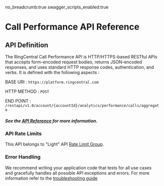 no_breadcrumb:true
swagger_scripts_enabled:true

# Call Performance API Reference

## API Definition

The RingCentral Call Performance API is HTTP/HTTPS-based RESTful APIs that accepts form-encoded request bodies, returns JSON-encoded responses, and uses standard HTTP response codes, authentication, and verbs. It is defined with the following aspects :

BASE URI : `https://platform.ringcentral.com`

HTTP METHOD : `POST`

END POINT : `/restapi/v1.0/account/{accountId}/analytics/performance/calls/aggregate`

##### See the [API Reference](https://ringcentral-call-performance.readthedocs-hosted.com/en/latest/swagger-api-ref/) for more information.

### API Rate Limits

This API belongs to "Light" API [Rate Limit Group](https://developers.ringcentral.com/api-reference/Usage-Plan-Groups).

### Error Handling

We recommend writing your application code that tests for all use cases and gracefully handles all possible API exceptions and errors. For more information refer to the [troubleshooting guide](../../troubleshooting/)

<div id="swagger-ui"></div>
<script>
window.onload = function() {
            var spec = {"openapi": "3.0.3", "info": {"title": "Call Performance API", "version": "1.0"}, "paths": {"/restapi/v1.0/account/{accountId}/analytics/performance/calls/aggregate": {"post": {"description": "Returns call performance aggregations filtered by parameters specified.", "operationId": "aggregatePerformanceReportCalls", "parameters": [{"name": "accountId", "in": "path", "required": true, "schema": {"type": "string"}}, {"name": "page", "in": "query", "description": "The current page number.", "required": false, "schema": {"type": "integer", "minimum": 1}}, {"name": "perPage", "in": "query", "description": "How many items are displayed on the page.", "required": false, "schema": {"type": "integer", "minimum": 0}}], "requestBody": {"content": {"application/json": {"schema": {"$ref": "#/components/schemas/PerformanceCallsAggregatesRequest"}}}, "required": true}, "responses": {"200": {"description": "", "content": {"application/json": {"schema": {"$ref": "#/components/schemas/PerformanceCallsAggregatesResponse"}, "examples": {"Sample response with grouping": {"summary": "A request for count of calls by result and direction grouped by queues will return the following response.", "value": {"data": {"9997317575": {"counters": {"callsByDirection": {"inbound": 60, "outbound": 90}, "callsByResult": {"completed": 10, "abandoned": 20, "voiceMail": 40, "connected": 50}}}, "8997317575": {"counters": {"callsByDirection": {"inbound": 21, "outbound": 7}, "callsByResult": {"completed": 0, "abandoned": 0, "voiceMail": 11, "connected": 7}}}}, "paging": {"page": 1, "perPage": 2, "totalPages": 150, "totalElements": 299}}}, "Sample response without grouping": {"summary": "A request with empty grouping, calls timer by direction and call duration will return the following response with data for the entire account.", "value": {"data": {"8557317575": {"timers": {"callsDurationSeconds": 1000, "callsByDirection": {"inboundCallsSeconds": 700, "outboundCallsSeconds": 300}}}}, "paging": {"page": 1, "perPage": 55, "totalPages": 1, "totalElements": 1}}}}}}}, "400": {"description": "Invalid Request", "content": {"application/json": {"schema": {"$ref": "#/components/schemas/InvalidRequestResponse"}, "examples": {"Query parameter is invalid": {"value": {"errors": [{"errorCode": "CMN-101", "message": "page"}]}}, "Invalid Parameter": {"value": {"errors": [{"errorCode": "CMN-101", "message": "Parameter [parameterName] value is invalid."}]}}, "Multiple Invalid Parameters": {"value": {"errors": [{"errorCode": "CMN-101", "message": "Parameter [parameter1] value is invalid."}, {"errorCode": "CMN-101", "message": "Parameter [parameter2] value is invalid."}]}}, "Parse error": {"value": {"errors": [{"errorCode": "CMN-103", "message": "JSON can't be parsed"}]}}}}}}, "500": {"description": "Server Error", "content": {"application/json": {"schema": {"$ref": "#/components/schemas/InternalServerErrorResponse"}, "examples": {"Server error": {"value": {"errors": [{"errorCode": "CMN-206", "message": "Internal server error, request ID: [00000000-0000-0000-0000-000000000001]"}]}}}}}}, "401": {"description": "Authentication error", "content": {"application/json": {"schema": {"$ref": "#/components/schemas/LoginToExtensionRequiredErrorResponse"}, "examples": {"Login required": {"value": {"errors": [{"errorCode": "CMN-405", "message": "Login to extension required"}]}}}}}}}}}}, "components": {"schemas": {"AggregationMethod": {"type": "string", "enum": ["Sum", "Average", "Max", "Min"]}, "CallAction": {"type": "string", "enum": ["HoldOff", "HoldOn", "ParkOn", "ParkOff", "BlindTransfer", "WarmTransfer", "DTMFTransfer"]}, "CallActionFilter": {"required": ["callAction"], "type": "object", "properties": {"callAction": {"$ref": "#/components/schemas/CallAction"}}}, "CallDurationByCompanyHours": {"required": ["businessHoursSeconds", "afterHoursSeconds"], "type": "object", "properties": {"businessHoursSeconds": {"type": "integer", "format": "int64"}, "afterHoursSeconds": {"type": "integer", "format": "int64"}}}, "CallDurationByQueueSLa": {"required": ["inSla", "outOfSla"], "type": "object", "properties": {"inSla": {"type": "integer", "format": "int64"}, "outOfSla": {"type": "integer", "format": "int64"}}}, "CallDurationByResponse": {"required": ["answeredCallsSeconds", "notAnsweredCallsSeconds"], "type": "object", "properties": {"answeredCallsSeconds": {"type": "integer", "format": "int64"}, "notAnsweredCallsSeconds": {"type": "integer", "format": "int64"}}}, "CallDurationByResponseType": {"required": ["inboundDirectSeconds", "parkRetrievalsSeconds", "queueCallsSeconds", "transferredCallsSeconds", "missedCallsSeconds", "acceptedCallsSeconds"], "type": "object", "properties": {"inboundDirectSeconds": {"type": "integer", "format": "int64"}, "parkRetrievalsSeconds": {"type": "integer", "format": "int64"}, "queueCallsSeconds": {"type": "integer", "format": "int64"}, "transferredCallsSeconds": {"type": "integer", "format": "int64"}, "missedCallsSeconds": {"type": "integer", "format": "int64"}, "acceptedCallsSeconds": {"type": "integer", "format": "int64"}}}, "CallDurationByResult": {"required": ["completedCallsSeconds", "abandonedCallsSeconds", "voiceMailCallsSeconds", "connectedCallsSeconds"], "type": "object", "properties": {"completedCallsSeconds": {"type": "integer", "format": "int64"}, "abandonedCallsSeconds": {"type": "integer", "format": "int64"}, "voiceMailCallsSeconds": {"type": "integer", "format": "int64"}, "connectedCallsSeconds": {"type": "integer", "format": "int64"}}}, "CallResponse": {"type": "string", "description": "Aggregation of calls by first response.", "enum": ["Answered", "NotAnswered"]}, "CallResponseType": {"type": "string", "enum": ["InboundDirect", "ParkRetrievals", "QueueCalls", "Transferred", "Missed", "Accepted"]}, "CallResultType": {"type": "string", "enum": ["Completed", "Abandoned", "VoiceMail", "Connected"]}, "CallSegment": {"type": "string", "enum": ["Ringing", "LiveTalk", "Hold", "Park", "Transfer", "IvrPrompt", "VoiceMailing", "VmGreeting"]}, "CallSegmentFilter": {"required": ["callSegment"], "type": "object", "properties": {"callSegment": {"$ref": "#/components/schemas/CallSegment"}}}, "CallsActionsCount": {"required": ["parksOn", "parksOff", "holdsOn", "holdsOff", "blindTransfer", "warmTransfer", "dtmftTransfer"], "type": "object", "properties": {"parksOn": {"type": "integer", "format": "int64"}, "parksOff": {"type": "integer", "format": "int64"}, "holdsOn": {"type": "integer", "format": "int64"}, "holdsOff": {"type": "integer", "format": "int64"}, "blindTransfer": {"type": "integer", "format": "int64"}, "warmTransfer": {"type": "integer", "format": "int64"}, "dtmftTransfer": {"type": "integer", "format": "int64"}}}, "CallsByCompanyHours": {"required": ["businessHours", "afterHours"], "type": "object", "properties": {"businessHours": {"type": "integer", "format": "int64"}, "afterHours": {"type": "integer", "format": "int64"}}}, "CallsByDirection": {"required": ["inbound", "outbound"], "type": "object", "properties": {"inbound": {"type": "integer", "format": "int64"}, "outbound": {"type": "integer", "format": "int64"}}}, "CallsByOrigin": {"required": ["internal", "external"], "type": "object", "properties": {"internal": {"type": "integer", "format": "int64"}, "external": {"type": "integer", "format": "int64"}}}, "CallsByQueueSla": {"required": ["inSla", "outOfSla"], "type": "object", "properties": {"inSla": {"type": "integer", "format": "int64"}, "outOfSla": {"type": "integer", "format": "int64"}}}, "CallsByResponse": {"required": ["answered", "notAnswered"], "type": "object", "properties": {"answered": {"type": "integer", "format": "int64"}, "notAnswered": {"type": "integer", "format": "int64"}}}, "CallsByResponseType": {"required": ["inboundDirect", "parkRetrieval", "queueCalls", "transferredCalls", "missed", "accepted"], "type": "object", "properties": {"inboundDirect": {"type": "integer", "format": "int64"}, "parkRetrieval": {"type": "integer", "format": "int64"}, "queueCalls": {"type": "integer", "format": "int64"}, "transferredCalls": {"type": "integer", "format": "int64"}, "missed": {"type": "integer", "format": "int64"}, "accepted": {"type": "integer", "format": "int64"}}}, "CallsByResult": {"required": ["completed", "abandoned", "voiceMail", "connected"], "type": "object", "properties": {"completed": {"type": "integer", "format": "int64"}, "abandoned": {"type": "integer", "format": "int64"}, "voiceMail": {"type": "integer", "format": "int64"}, "connected": {"type": "integer", "format": "int64"}}}, "CallsBySegments": {"required": ["ringing", "liveTalk", "holds", "parks", "transfers", "ivrPrompts", "voiceMailing", "vmGreetings"], "type": "object", "properties": {"ringing": {"type": "integer", "format": "int64"}, "liveTalk": {"type": "integer", "format": "int64"}, "holds": {"type": "integer", "format": "int64"}, "parks": {"type": "integer", "format": "int64"}, "transfers": {"type": "integer", "format": "int64"}, "ivrPrompts": {"type": "integer", "format": "int64"}, "voiceMailing": {"type": "integer", "format": "int64"}, "vmGreetings": {"type": "integer", "format": "int64"}}}, "CallsDurationByDirection": {"required": ["inboundCallsSeconds", "outboundCallsSeconds"], "type": "object", "properties": {"inboundCallsSeconds": {"type": "integer", "format": "int64"}, "outboundCallsSeconds": {"type": "integer", "format": "int64"}}}, "CallsDurationByOrigin": {"required": ["internalCallsSeconds", "externalCallsSeconds"], "type": "object", "properties": {"internalCallsSeconds": {"type": "integer", "format": "int64"}, "externalCallsSeconds": {"type": "integer", "format": "int64"}}}, "Direction": {"type": "string", "description": "Specifies whether the call was inbound or outbound relative to the account. Not applicable to internal calls.", "enum": ["Inbound", "Outbound"]}, "ErrorBody": {"required": ["errorCode", "message"], "type": "object", "properties": {"errorCode": {"type": "string"}, "message": {"type": "string"}}}, "GroupingOptions": {"type": "string", "description": "This field describes the dimensions by which the response should be grouped.", "enum": ["CompanyNumbers", "Users", "Queues", "IVRs", "UserGroups", "Sites", "Departments", "DepartmentMembers", "UserGroupMembers", "QueueAgents", "SiteMembers"]}, "InternalServerErrorResponse": {"type": "object", "properties": {"errors": {"type": "array", "items": {"$ref": "#/components/schemas/ErrorBody"}}}}, "InvalidRequestResponse": {"type": "object", "properties": {"errors": {"type": "array", "items": {"$ref": "#/components/schemas/ErrorBody"}}}}, "LoginToExtensionRequiredErrorResponse": {"type": "object", "properties": {"errors": {"type": "array", "items": {"$ref": "#/components/schemas/ErrorBody"}}}}, "Map_PerformanceCallsData": {"type": "object", "description": "Mapping of call aggregations as per the grouping and filtering options specified in the request.", "additionalProperties": {"$ref": "#/components/schemas/PerformanceCallsData"}}, "Origin": {"type": "string", "description": "Specifies whether the call originated within the account or outside of it.", "enum": ["Internal", "External"]}, "PerformanceCallsAggregatesRequest": {"required": ["timeRange", "responseOptions"], "type": "object", "properties": {"grouping": {"$ref": "#/components/schemas/PerformanceCallsGrouping"}, "timeRange": {"$ref": "#/components/schemas/PerformanceCallsTimeRange"}, "additionalFilters": {"$ref": "#/components/schemas/PerformanceCallsFilters"}, "responseOptions": {"$ref": "#/components/schemas/PerformanceCallsResponseDataOptions"}}}, "PerformanceCallsAggregatesResponse": {"required": ["data", "paging"], "type": "object", "properties": {"data": {"$ref": "#/components/schemas/Map_PerformanceCallsData"}, "paging": {"$ref": "#/components/schemas/ResponsePaging"}}}, "PerformanceCallsCompanyHours": {"type": "string", "description": "Aggregation of calls by company's business hours or after hours.", "enum": ["BusinessHours", "AfterHours"]}, "PerformanceCallsCounters": {"type": "object", "properties": {"totalCalls": {"type": "integer", "format": "int64"}, "callsByDirection": {"$ref": "#/components/schemas/CallsByDirection"}, "callsByOrigin": {"$ref": "#/components/schemas/CallsByOrigin"}, "callsByResponse": {"$ref": "#/components/schemas/CallsByResponse"}, "callsByResponseType": {"$ref": "#/components/schemas/CallsByResponseType"}, "callsByResult": {"$ref": "#/components/schemas/CallsByResult"}, "callsActionsCount": {"$ref": "#/components/schemas/CallsActionsCount"}, "callsBySegments": {"$ref": "#/components/schemas/CallsBySegments"}, "callsByCompanyHours": {"$ref": "#/components/schemas/CallsByCompanyHours"}, "callsByQueueSla": {"$ref": "#/components/schemas/CallsByQueueSla"}}, "description": "Call volume data for the specified grouping."}, "PerformanceCallsCountersResponseOptions": {"type": "object", "properties": {"allCalls": {"required": ["aggregationType"], "type": "object", "properties": {"aggregationType": {"$ref": "#/components/schemas/AggregationMethod"}}}, "callsByDirection": {"required": ["aggregationType"], "type": "object", "properties": {"aggregationType": {"$ref": "#/components/schemas/AggregationMethod"}}}, "callsByOrigin": {"required": ["aggregationType"], "type": "object", "properties": {"aggregationType": {"$ref": "#/components/schemas/AggregationMethod"}}}, "callsByResponse": {"required": ["aggregationType"], "type": "object", "properties": {"aggregationType": {"$ref": "#/components/schemas/AggregationMethod"}}}, "callsByResponseType": {"required": ["aggregationType"], "type": "object", "properties": {"aggregationType": {"$ref": "#/components/schemas/AggregationMethod"}}}, "callsBySegment": {"required": ["aggregationType"], "type": "object", "properties": {"aggregationType": {"$ref": "#/components/schemas/AggregationMethod"}}}, "callsByResult": {"required": ["aggregationType"], "type": "object", "properties": {"aggregationType": {"$ref": "#/components/schemas/AggregationMethod"}}}, "callsByActions": {"required": ["aggregationType"], "type": "object", "properties": {"aggregationType": {"$ref": "#/components/schemas/AggregationMethod"}}}, "callsByCompanyHours": {"required": ["aggregationType"], "type": "object", "properties": {"aggregationType": {"$ref": "#/components/schemas/AggregationMethod"}}}, "callsByQueueSla": {"required": ["aggregationType"], "type": "object", "properties": {"aggregationType": {"$ref": "#/components/schemas/AggregationMethod"}}}}}, "PerformanceCallsData": {"type": "object", "properties": {"timers": {"$ref": "#/components/schemas/PerformanceCallsTimers"}, "counters": {"$ref": "#/components/schemas/PerformanceCallsCounters"}}}, "PerformanceCallsFilterByLength": {"type": "object", "properties": {"minValueSeconds": {"type": "integer", "format": "int64"}, "maxValueSeconds": {"type": "integer", "format": "int64"}}, "description": "Conditional aggregation of calls based on the overall call length."}, "PerformanceCallsFilterTimeSpentByMailbox": {"type": "object", "properties": {"minValueSeconds": {"type": "integer", "format": "int64"}, "maxValueSeconds": {"type": "integer", "format": "int64"}}, "description": "Conditional aggregation of calls based on the time spent by specified mailbox(es) on call."}, "PerformanceCallsFilters": {"type": "object", "properties": {"direction": {"$ref": "#/components/schemas/Direction"}, "origin": {"$ref": "#/components/schemas/Origin"}, "callResponse": {"$ref": "#/components/schemas/CallResponse"}, "callResponseType": {"type": "array", "items": {"$ref": "#/components/schemas/CallResponseType"}, "description": "A list of call response types (joined via OR)."}, "callResult": {"type": "array", "items": {"$ref": "#/components/schemas/CallResultType"}, "description": "Aggregation of calls by the nature of call result (joined via OR)."}, "callSegments": {"type": "array", "items": {"$ref": "#/components/schemas/CallSegmentFilter"}, "description": "Aggregation of calls by presence of specific segment (joined via OR)."}, "callActions": {"type": "array", "items": {"$ref": "#/components/schemas/CallActionFilter"}, "description": "Aggregation of calls by presence of specific action (joined via OR)."}, "companyHours": {"$ref": "#/components/schemas/PerformanceCallsCompanyHours"}, "callDuration": {"$ref": "#/components/schemas/PerformanceCallsFilterByLength"}, "timeSpent": {"$ref": "#/components/schemas/PerformanceCallsFilterTimeSpentByMailbox"}, "callerExtensionIds": {"type": "array", "items": {"type": "string"}, "description": "List of extension Ids from which users specified in groupBy received calls, items are joined via OR condition."}, "calledExtensionIds": {"type": "array", "items": {"type": "string"}, "description": "List of extension Ids to which users specified in groupBy placed calls, items are joined via OR condition."}, "calledNumbers": {"type": "array", "items": {"type": "string"}, "description": "The direct numbers the caller called (joined via OR)."}, "queueSla": {"$ref": "#/components/schemas/QueueSla"}}, "description": "Optional filters that limit the scope of calls to be aggregated (joined via AND [UNION])."}, "PerformanceCallsGrouping": {"required": ["groupBy"], "type": "object", "properties": {"groupBy": {"$ref": "#/components/schemas/GroupingOptions"}, "ids": {"type": "array", "items": {"type": "string"}, "description": "This field can be used to specify unique identifiers of groups in GroupBy types. This is a required field for DepartmentMembers, UserGroupMembers, QueueAgents and SiteMembers groupings."}}, "description": "Options for response grouping. This field defines the dimensions by which the call data will be grouped. If this field is undefined the response map will represent the whole company scope."}, "PerformanceCallsResponseDataOptions": {"type": "object", "properties": {"counters": {"$ref": "#/components/schemas/PerformanceCallsCountersResponseOptions"}, "timers": {"$ref": "#/components/schemas/PerformanceCallsTimersResponseOptions"}}, "description": "This field provides mapping of possible breakdown options for call aggregation and aggregation formula."}, "PerformanceCallsTimeRange": {"required": ["timeFrom", "timeTo"], "type": "object", "properties": {"timeFrom": {"type": "string", "description": "The start date-time for resulting records in RFC 3339 format including timezone, for example 2016-03-10T18:07:52.534Z.", "format": "date-time"}, "timeTo": {"type": "string", "description": "The end date-time for resulting records in RFC 3339 format including timezone, for example 2016-03-10T18:07:52.534Z.", "format": "date-time"}}, "description": "Date-time range for which the calls are aggregated. The call is considered to be within time range if it started within time range. Both borders are inclusive."}, "PerformanceCallsTimers": {"type": "object", "properties": {"callsDurationSeconds": {"type": "integer", "format": "int64"}, "callSegmentLengthSeconds": {"$ref": "#/components/schemas/TimeSpentBySegments"}, "callsByDirection": {"$ref": "#/components/schemas/CallsDurationByDirection"}, "callsByOrigin": {"$ref": "#/components/schemas/CallsDurationByOrigin"}, "callsByResponse": {"$ref": "#/components/schemas/CallDurationByResponse"}, "callsByResult": {"$ref": "#/components/schemas/CallDurationByResult"}, "callsByResponseType": {"$ref": "#/components/schemas/CallDurationByResponseType"}, "callsByCompanyHours": {"$ref": "#/components/schemas/CallDurationByCompanyHours"}, "callsByQueueSla": {"$ref": "#/components/schemas/CallDurationByQueueSLa"}}, "description": "Call length data for the specified grouping."}, "PerformanceCallsTimersResponseOptions": {"type": "object", "properties": {"totalCallLength": {"required": ["aggregationType"], "type": "object", "properties": {"aggregationType": {"$ref": "#/components/schemas/AggregationMethod"}}}, "timeSpentByCallSegments": {"required": ["aggregationType"], "type": "object", "properties": {"aggregationType": {"$ref": "#/components/schemas/AggregationMethod"}}}, "callLengthByDirection": {"required": ["aggregationType"], "type": "object", "properties": {"aggregationType": {"$ref": "#/components/schemas/AggregationMethod"}}}, "callLengthByOrigin": {"required": ["aggregationType"], "type": "object", "properties": {"aggregationType": {"$ref": "#/components/schemas/AggregationMethod"}}}, "callLengthByResponse": {"required": ["aggregationType"], "type": "object", "properties": {"aggregationType": {"$ref": "#/components/schemas/AggregationMethod"}}}, "callLengthByResponseType": {"required": ["aggregationType"], "type": "object", "properties": {"aggregationType": {"$ref": "#/components/schemas/AggregationMethod"}}}, "callLengthByResult": {"required": ["aggregationType"], "type": "object", "properties": {"aggregationType": {"$ref": "#/components/schemas/AggregationMethod"}}}, "callsLengthByCompanyHours": {"required": ["aggregationType"], "type": "object", "properties": {"aggregationType": {"$ref": "#/components/schemas/AggregationMethod"}}}, "callsLengthByQueueSla": {"required": ["aggregationType"], "type": "object", "properties": {"aggregationType": {"$ref": "#/components/schemas/AggregationMethod"}}}}}, "QueueSla": {"type": "string", "description": "This filter allows to get aggregation of calls that were either within or out of queue SLA.", "enum": ["InSla", "OutSla"]}, "ResponsePaging": {"required": ["page", "perPage", "totalPages", "totalElements"], "type": "object", "properties": {"page": {"type": "integer", "description": "The current page number.", "format": "int64"}, "perPage": {"type": "integer", "description": "How many items are displayed on the page.", "format": "int64"}, "totalPages": {"type": "integer", "description": "The total number of pages.", "format": "int64"}, "totalElements": {"type": "integer", "description": "The total number of items in the dataset.", "format": "int64"}}, "description": "Paging."}, "TimeSpentBySegments": {"required": ["ringing", "liveTalk", "holds", "parks", "transfers", "ivrPrompts", "voiceMailing", "vmGreetings"], "type": "object", "properties": {"ringing": {"type": "integer", "format": "int64"}, "liveTalk": {"type": "integer", "format": "int64"}, "holds": {"type": "integer", "format": "int64"}, "parks": {"type": "integer", "format": "int64"}, "transfers": {"type": "integer", "format": "int64"}, "ivrPrompts": {"type": "integer", "format": "int64"}, "voiceMailing": {"type": "integer", "format": "int64"}, "vmGreetings": {"type": "integer", "format": "int64"}}}}}, "x-throttling-group": "Light", "x-service-name": "performance-reports", "x-service-interface": "rest", "x-service-version": "v1", "x-api-group": "analytics/performance-reports", "x-internal-api": false, "x-team": "Analytics", "x-auth-required": true, "x-failover-strategy": "Off", "x-blacklisting-strategy": "Off", "x-rewrite-tunneled-method": true, "x-docs-level": "Internal", "x-app-permission": "Analytics"};

            // Build a system
            const ui = SwaggerUIBundle({
                spec: spec,
                dom_id: '#swagger-ui',
                deepLinking: true,
                presets: [
                SwaggerUIBundle.presets.apis,
                SwaggerUIStandalonePreset
                ],
                plugins: [
                SwaggerUIBundle.plugins.DownloadUrl
                ],
                layout: "StandaloneLayout"
            })
            window.ui = ui
            let elem1 = document.getElementsByClassName("download-url-wrapper");
            while(elem1.length > 0){
                elem1[0].parentNode.removeChild(elem1[0]);
            }
            let elem2 = document.getElementsByClassName("topbar");
            while(elem2.length > 0){
                elem2[0].parentNode.removeChild(elem2[0]);
            }
        }
    </script>
